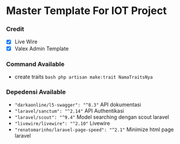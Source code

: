 # Master Template For IOT Project

### Credit
- [x] Live Wire
- [x] Valex Admin Template

### Command Available
- create traits ```bash php artisan make:trait NamaTraitsNya```


### Depedensi Available
- ``` "darkaonline/l5-swagger": "^8.3" ``` API dokumentasi
- ``` "laravel/sanctum": "^2.14" ``` API Authentikasi
- ``` "laravel/scout": "^9.4" ``` Model searching dengan scout laravel
- ``` "livewire/livewire": "^2.10" ``` Livewire
- ``` "renatomarinho/laravel-page-speed": "^2.1" ``` Minimize html page laravel